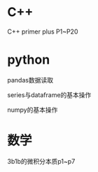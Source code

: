 # C++
  C++ primer plus P1~P20
# python
pandas数据读取

series与dataframe的基本操作

numpy的基本操作
# 数学
3b1b的微积分本质p1~p7



